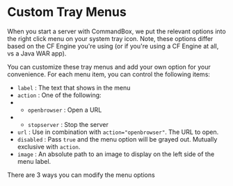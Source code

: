 # Custom Tray Menus

When you start a server with CommandBox, we put the relevant options into the right click menu on your system tray icon.  Note, these options differ based on the CF Engine you're using (or if you're using a CF Engine at all, vs a Java WAR app).

You can customize these tray menus and add your own option for your convenience.  For each menu item, you can control the following items:
* `label` : The text that shows in the menu
* `action` : One of the following:
* * `openbrowser` : Open a URL
* * `stopserver` : Stop the server
* `url` : Use in combination with `action="openbrowser"`.  The URL to open.
* `disabled` : Pass `true` and the menu option will be grayed out. Mutually exclusive with `action`.
* `image` : An absolute path to an image to display on the left side of the menu label.


There are 3 ways you can modify the menu options

